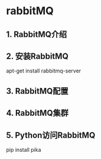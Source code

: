# rabbitMQ


## 1. RabbitMQ介绍

## 2. 安装RabbitMQ

apt-get install rabbitmq-server

## 3. RabbitMQ配置


## 4. RabbitMQ集群


## 5. Python访问RabbitMQ

pip install pika

